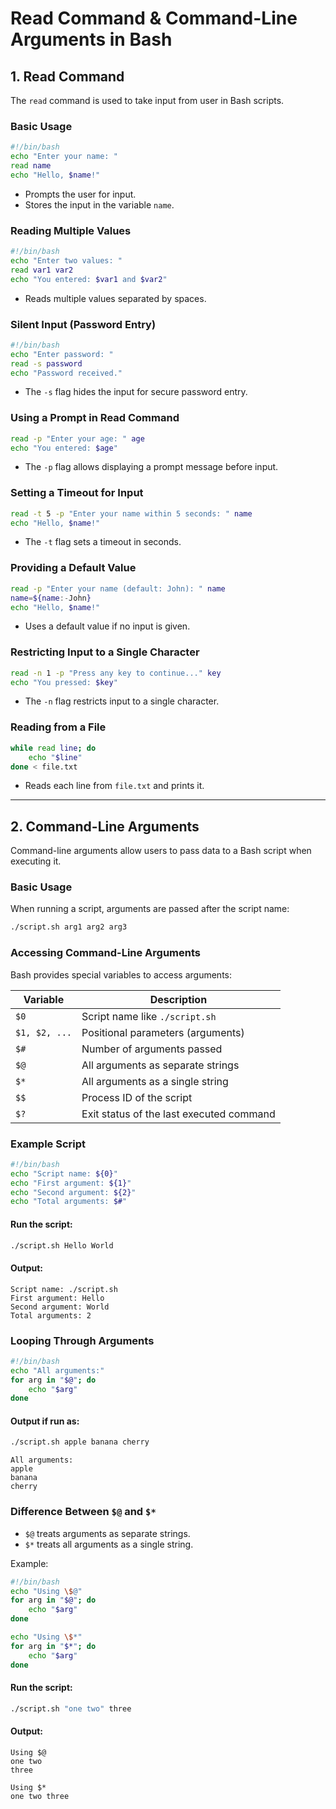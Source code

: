 # Read Command & Command-Line Arguments in Bash

## 1. Read Command

The `read` command is used to take input from user in Bash scripts.

### **Basic Usage**
```bash
#!/bin/bash
echo "Enter your name: "
read name
echo "Hello, $name!"
```
- Prompts the user for input.
- Stores the input in the variable `name`.

### **Reading Multiple Values**
```bash
#!/bin/bash
echo "Enter two values: "
read var1 var2
echo "You entered: $var1 and $var2"
```
- Reads multiple values separated by spaces.

### **Silent Input (Password Entry)**
```bash
#!/bin/bash
echo "Enter password: "
read -s password
echo "Password received."
```
- The `-s` flag hides the input for secure password entry.

### **Using a Prompt in Read Command**
```bash
read -p "Enter your age: " age
echo "You entered: $age"
```
- The `-p` flag allows displaying a prompt message before input.

### **Setting a Timeout for Input**
```bash
read -t 5 -p "Enter your name within 5 seconds: " name
echo "Hello, $name!"
```
- The `-t` flag sets a timeout in seconds.

### **Providing a Default Value**
```bash
read -p "Enter your name (default: John): " name
name=${name:-John}
echo "Hello, $name!"
```
- Uses a default value if no input is given.

### **Restricting Input to a Single Character**
```bash
read -n 1 -p "Press any key to continue..." key
echo "You pressed: $key"
```
- The `-n` flag restricts input to a single character.

### **Reading from a File**
```bash
while read line; do
    echo "$line"
done < file.txt
```
- Reads each line from `file.txt` and prints it.


---


## 2. Command-Line Arguments

Command-line arguments allow users to pass data to a Bash script when executing it.

### **Basic Usage**
When running a script, arguments are passed after the script name:
```bash
./script.sh arg1 arg2 arg3
```

### **Accessing Command-Line Arguments**
Bash provides special variables to access arguments:

| Variable | Description |
|----------|-------------|
| `$0` | Script name like `./script.sh` |
| `$1, $2, ...` | Positional parameters (arguments) |
| `$#` | Number of arguments passed |
| `$@` | All arguments as separate strings |
| `$*` | All arguments as a single string |
| `$$` | Process ID of the script |
| `$?` | Exit status of the last executed command |

### **Example Script**
```bash
#!/bin/bash
echo "Script name: ${0}"
echo "First argument: ${1}"
echo "Second argument: ${2}"
echo "Total arguments: $#"
```
#### **Run the script:**
```bash
./script.sh Hello World
```
#### **Output:**
```
Script name: ./script.sh
First argument: Hello
Second argument: World
Total arguments: 2
```

### **Looping Through Arguments**
```bash
#!/bin/bash
echo "All arguments:"
for arg in "$@"; do
    echo "$arg"
done
```
#### **Output if run as:**
```bash
./script.sh apple banana cherry
```
```
All arguments:
apple
banana
cherry
```

### **Difference Between `$@` and `$*`**
- `$@` treats arguments as separate strings.
- `$*` treats all arguments as a single string.

Example:
```bash
#!/bin/bash
echo "Using \$@"
for arg in "$@"; do
    echo "$arg"
done

echo "Using \$*"
for arg in "$*"; do
    echo "$arg"
done
```
#### **Run the script:**
```bash
./script.sh "one two" three
```
#### **Output:**
```
Using $@
one two
three

Using $*
one two three
```




